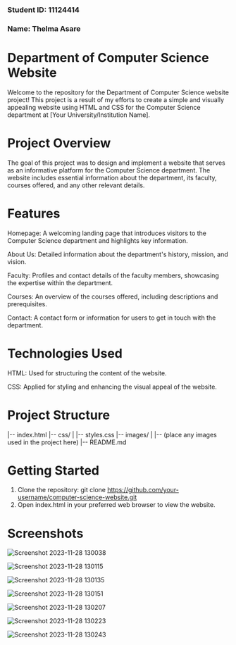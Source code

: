 ### Student ID: 11124414
### Name: Thelma Asare

# Department of Computer Science Website
Welcome to the repository for the Department of Computer Science website project! This project is a result of my efforts to create a simple and visually appealing website using HTML and CSS for the Computer Science department at [Your University/Institution Name].

# Project Overview
The goal of this project was to design and implement a website that serves as an informative platform for the Computer Science department. The website includes essential information about the department, its faculty, courses offered, and any other relevant details.

# Features
Homepage: A welcoming landing page that introduces visitors to the Computer Science department and highlights key information.

About Us: Detailed information about the department's history, mission, and vision.

Faculty: Profiles and contact details of the faculty members, showcasing the expertise within the department.

Courses: An overview of the courses offered, including descriptions and prerequisites.

Contact: A contact form or information for users to get in touch with the department.

# Technologies Used
HTML: Used for structuring the content of the website.

CSS: Applied for styling and enhancing the visual appeal of the website.

# Project Structure
|-- index.html
|-- css/
|   |-- styles.css
|-- images/
|   |-- (place any images used in the project here)
|-- README.md

# Getting Started
1. Clone the repository:
git clone https://github.com/your-username/computer-science-website.git
2. Open index.html in your preferred web browser to view the website.

# Screenshots
![Screenshot 2023-11-28 130038](https://github.com/Thelsare/11124414_DCIT_205_IA/assets/136816771/ccee5dce-183f-4952-886d-d9c69d94ce1a)

![Screenshot 2023-11-28 130115](https://github.com/Thelsare/11124414_DCIT_205_IA/assets/136816771/8cbcbc19-9da0-41b6-ac32-f467d07cc19e)

![Screenshot 2023-11-28 130135](https://github.com/Thelsare/11124414_DCIT_205_IA/assets/136816771/594eb795-ed38-44e1-8310-f9d90b253a1e)

![Screenshot 2023-11-28 130151](https://github.com/Thelsare/11124414_DCIT_205_IA/assets/136816771/feb1de88-2435-4377-9363-092b48179149)

![Screenshot 2023-11-28 130207](https://github.com/Thelsare/11124414_DCIT_205_IA/assets/136816771/cfb330ff-d9c3-4d36-bd0a-eee53fe52dc8)

![Screenshot 2023-11-28 130223](https://github.com/Thelsare/11124414_DCIT_205_IA/assets/136816771/7e1d26f8-e67f-4ac9-b883-e680dc9b3b01)

![Screenshot 2023-11-28 130243](https://github.com/Thelsare/11124414_DCIT_205_IA/assets/136816771/85fd88c0-a1a8-497a-9d45-8c7988c1525b)




